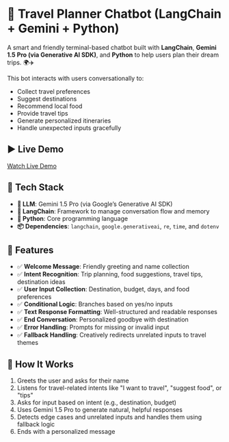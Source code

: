 # 🧳 Travel Planner Chatbot (LangChain + Gemini + Python)

A smart and friendly terminal-based chatbot built with **LangChain**, **Gemini 1.5 Pro (via Generative AI SDK)**, and **Python** to help users plan their dream trips. 🌍✈️

This bot interacts with users conversationally to:
- Collect travel preferences
- Suggest destinations
- Recommend local food
- Provide travel tips
- Generate personalized itineraries
- Handle unexpected inputs gracefully

## ▶️ Live Demo

   [Watch Live Demo](https://drive.google.com/file/d/1Q0Az4WHwLLRr6jRFOuH4d7-2z6EgcU62/view?usp=drive_link)


## 🔧 Tech Stack

- **🧠 LLM**: Gemini 1.5 Pro (via Google’s Generative AI SDK)
- **🦜 LangChain**: Framework to manage conversation flow and memory
- **🐍 Python**: Core programming language
- **📦 Dependencies**: `langchain`, `google.generativeai`, `re`, `time`, and `dotenv`


## 🚀 Features

- ✅ **Welcome Message**: Friendly greeting and name collection
- ✅ **Intent Recognition**: Trip planning, food suggestions, travel tips, destination ideas
- ✅ **User Input Collection**: Destination, budget, days, and food preferences
- ✅ **Conditional Logic**: Branches based on yes/no inputs
- ✅ **Text Response Formatting**: Well-structured and readable responses
- ✅ **End Conversation**: Personalized goodbye with destination
- ✅ **Error Handling**: Prompts for missing or invalid input
- ✅ **Fallback Handling**: Creatively redirects unrelated inputs to travel themes


## 🧠 How It Works

1. Greets the user and asks for their name
2. Listens for travel-related intents like "I want to travel", "suggest food", or "tips"
3. Asks for input based on intent (e.g., destination, budget)
4. Uses Gemini 1.5 Pro to generate natural, helpful responses
5. Detects edge cases and unrelated inputs and handles them using fallback logic
6. Ends with a personalized message



